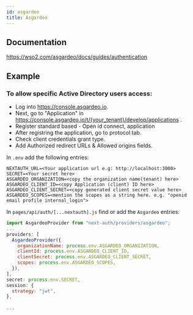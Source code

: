 ```yaml
---
id: asgardeo
title: Asgardeo
---
```


## Documentation

https://wso2.com/asgardeo/docs/guides/authentication


## Example

### To allow specific Active Directory users access:

- Log into https://console.asgardeo.io.
- Next, go to "Application" in https://console.asgardeo.io/t/{your_tenant}/develop/applications .
- Register standard based - Open id connect, application
- After registring the application, go to protocol tab.
- Check client credentials grant type.
- Add Authorized redirect URLs & Allowed origins fields.

In `.env` add the following entries:

```
NEXTAUTH_URL=<Your application url e.g: http://localhost:3000>
SECRET=<Your secret here>
ASGARDEO_ORGANIZATION=<copy the organization name(tenant) here>
ASGARDEO_CLIENT_ID=<copy Application (client) ID here>
ASGARDEO_CLIENT_SECRET=<copy generated client secret value here>
ASGARDEO_SCOPES=<mention the scopes as a string here. e.g. "openid email profile internal_login">
```

In `pages/api/auth/[...nextauth].js` find or add the `Asgardeo` entries:

```js
import AsgardeoProvider from "next-auth/providers/asgardeo";
...
providers: [
  AsgardeoProvider({
    organizationName: process.env.ASGARDEO_ORGANIZATION,
    clientId: process.env.ASGARDEO_CLIENT_ID,
    clientSecret: process.env.ASGARDEO_CLIENT_SECRET,
    scopes: process.env.ASGARDEO_SCOPES,
  }),
],
secret: process.env.SECRET,
session: {
  strategy: "jwt",
},
  
...
```
